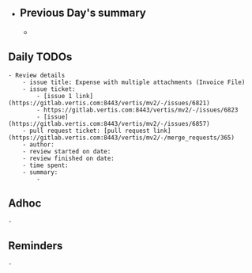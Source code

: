 - ## Previous Day's summary
	-
## Daily TODOs
	- Review details
		- issue title: Expense with multiple attachments (Invoice File)
		- issue ticket:
			- [issue 1 link](https://gitlab.vertis.com:8443/vertis/mv2/-/issues/6821)
			- https://gitlab.vertis.com:8443/vertis/mv2/-/issues/6823
			- [issue](https://gitlab.vertis.com:8443/vertis/mv2/-/issues/6857)
		- pull request ticket: [pull request link](https://gitlab.vertis.com:8443/vertis/mv2/-/merge_requests/365)
		- author:
		- review started on date:
		- review finished on date:
		- time spent:
		- summary:
			-
## Adhoc
	-
## Reminders
	-